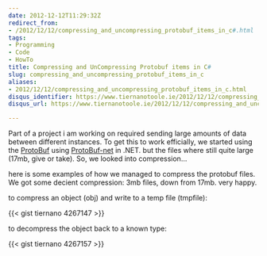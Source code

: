 ```yaml
---
date: 2012-12-12T11:29:32Z
redirect_from:
- /2012/12/12/compressing_and_uncompressing_protobuf_items_in_c#.html
tags:
- Programming
- Code
- HowTo
title: Compressing and UnCompressing Protobuf items in C#
slug: compressing_and_uncompressing_protobuf_items_in_c
aliases:
- 2012/12/12/compressing_and_uncompressing_protobuf_items_in_c.html
disqus_identifier: https://www.tiernanotoole.ie/2012/12/12/compressing_and_uncompressing_protobuf_items_in_c.html
disqus_url: https://www.tiernanotoole.ie/2012/12/12/compressing_and_uncompressing_protobuf_items_in_c.html

---
```

 Part of a project i am working on required sending large amounts of data between different instances. To get this to work efficially, we started using the [ProtoBuf][1] using [ProtoBuf-net][2] in .NET. but the files where still quite large (17mb, give or take). So, we looked into compression...

here is some examples of how we managed to compress the protobuf files. We got some decient compression: 3mb files, down from 17mb. very happy.

to compress an object (obj) and write to a temp file (tmpfile):


{{< gist tiernano 4267147 >}}


to decompress the object back to a known type:

{{< gist tiernano 4267157 >}}


[1]:http://code.google.com/p/protobuf/
[2]:http://code.google.com/p/protobuf-net/